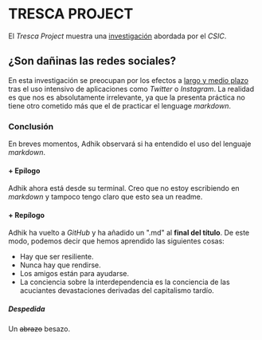 # TRESCA PROJECT
El *Tresca Project* muestra una 
[investigación](https://trescaproject.eu/2021/10/07/are-social-media-harmful-yes-say-most-europeans-but-its-complicated/) 
abordada por el *CSIC*.
## ¿Son dañinas las redes sociales?
En esta investigación se preocupan por los efectos a [largo y medio 
plazo](https://trescaproject.eu/2021/10/07/are-social-media-harmful-yes-say-most-europeans-but-its-complicated/) 
tras el uso intensivo de aplicaciones como *Twitter* o *Instagram*. La realidad es que nos es 
absolutamente irrelevante, ya que la presenta práctica no tiene otro cometido más que el de practicar 
el lenguage *markdown*.
### Conclusión
En breves momentos, Adhik observará si ha entendido el uso del lenguaje *markdown*.
#### + Epílogo
Adhik ahora está desde su terminal. Creo que no estoy escribiendo en *markdown* y tampoco tengo claro 
que esto sea un readme.
#### + Repílogo
Adhik ha vuelto a *GitHub* y ha añadido un ".md" al **final del título**. De este modo, podemos decir que hemos aprendido las siguientes cosas:
* Hay que ser resiliente.
* Nunca hay que rendirse.
* Los amigos están para ayudarse.
* La conciencia sobre la interdependencia es la conciencia de las acuciantes devastaciones derivadas del capitalismo tardío.
##### Despedida
Un ~~abrazo~~ besazo.
